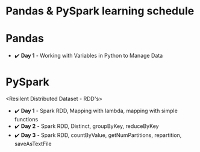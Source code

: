 # Pandas & PySpark learning schedule



# Pandas

- :heavy_check_mark: **Day 1** - Working with Variables in Python to Manage Data



# PySpark

<Resilent Distributed Dataset - RDD's>
- :heavy_check_mark: **Day 1** - Spark RDD, Mapping with lambda, mapping with simple functions
- :heavy_check_mark: **Day 2** - Spark RDD, Distinct, groupByKey, reduceByKey
- :heavy_check_mark: **Day 3** - Spark RDD, countByValue, getNumPartitions, repartition, saveAsTextFile